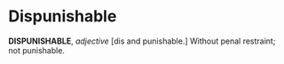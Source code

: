 # Dispunishable

**DISPUNISHABLE**, _adjective_ \[dis and punishable.\] Without penal restraint; not punishable.